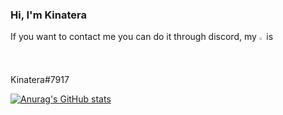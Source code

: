 ### Hi, I'm Kinatera

If you want to contact me you can do it through discord, my   <img src="https://logodownload.org/wp-content/uploads/2017/11/discord-logo-2-1.png" width=1.5% height=1.5%>   is Kinatera#7917

[![Anurag's GitHub stats](https://github-readme-stats.vercel.app/api?username=Kinatera&theme=tokyonight)](https://github.com/Kinatera/github-readme-stats)
